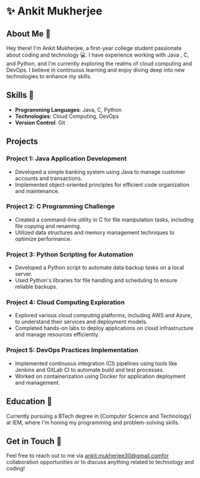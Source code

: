 # ✨ Ankit Mukherjee 

## About Me 🤙
Hey there! I'm Ankit Mukherjee, a first-year college student passionate about coding and technology :computer:. I have experience working with Java , C, and Python, and I'm currently exploring the realms of cloud computing and DevOps. I believe in continuous learning and enjoy diving deep into new technologies to enhance my skills.

## Skills 🧮
- **Programming Languages**: Java, C, Python
- **Technologies**: Cloud Computing, DevOps
- **Version Control**: Git

## Projects
### Project 1: Java Application Development
- Developed a simple banking system using Java to manage customer accounts and transactions.
- Implemented object-oriented principles for efficient code organization and maintenance.

### Project 2: C Programming Challenge
- Created a command-line utility in C for file manipulation tasks, including file copying and renaming.
- Utilized data structures and memory management techniques to optimize performance.

### Project 3: Python Scripting for Automation
- Developed a Python script to automate data backup tasks on a local server.
- Used Python's libraries for file handling and scheduling to ensure reliable backups.

### Project 4: Cloud Computing Exploration
- Explored various cloud computing platforms, including AWS and Azure, to understand their services and deployment models.
- Completed hands-on labs to deploy applications on cloud infrastructure and manage resources efficiently.

### Project 5: DevOps Practices Implementation
- Implemented continuous integration (CI) pipelines using tools like Jenkins and GitLab CI to automate build and test processes.
- Worked on containerization using Docker for application deployment and management.

## Education 🏫
Currently pursuing a BTech degree in [Computer Science and Technology] at IEM, where I'm honing my programming and problem-solving skills.

## Get in Touch 🤝
Feel free to reach out to me via ankit.mukherjee30@gmail.comfor collaboration opportunities or to discuss anything related to technology and coding!

